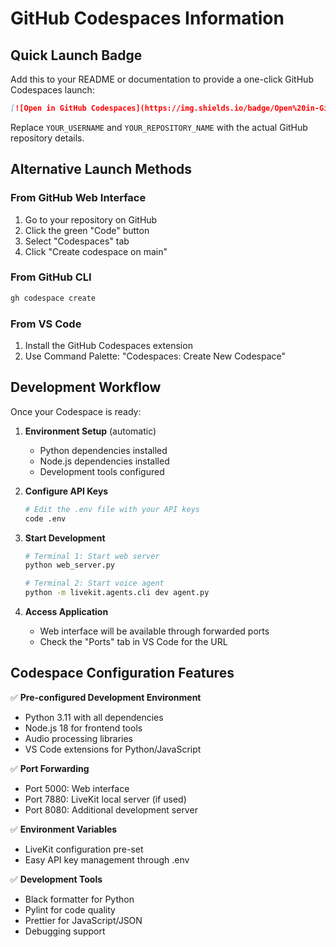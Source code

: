 # GitHub Codespaces Information

## Quick Launch Badge
Add this to your README or documentation to provide a one-click GitHub Codespaces launch:

```markdown
[![Open in GitHub Codespaces](https://img.shields.io/badge/Open%20in-GitHub%20Codespaces-blue?logo=github)](https://codespaces.new/YOUR_USERNAME/YOUR_REPOSITORY_NAME)
```

Replace `YOUR_USERNAME` and `YOUR_REPOSITORY_NAME` with the actual GitHub repository details.

## Alternative Launch Methods

### From GitHub Web Interface
1. Go to your repository on GitHub
2. Click the green "Code" button
3. Select "Codespaces" tab
4. Click "Create codespace on main"

### From GitHub CLI
```bash
gh codespace create
```

### From VS Code
1. Install the GitHub Codespaces extension
2. Use Command Palette: "Codespaces: Create New Codespace"

## Development Workflow

Once your Codespace is ready:

1. **Environment Setup** (automatic)
   - Python dependencies installed
   - Node.js dependencies installed
   - Development tools configured

2. **Configure API Keys**
   ```bash
   # Edit the .env file with your API keys
   code .env
   ```

3. **Start Development**
   ```bash
   # Terminal 1: Start web server
   python web_server.py
   
   # Terminal 2: Start voice agent
   python -m livekit.agents.cli dev agent.py
   ```

4. **Access Application**
   - Web interface will be available through forwarded ports
   - Check the "Ports" tab in VS Code for the URL

## Codespace Configuration Features

✅ **Pre-configured Development Environment**
- Python 3.11 with all dependencies
- Node.js 18 for frontend tools
- Audio processing libraries
- VS Code extensions for Python/JavaScript

✅ **Port Forwarding**
- Port 5000: Web interface
- Port 7880: LiveKit local server (if used)
- Port 8080: Additional development server

✅ **Environment Variables**
- LiveKit configuration pre-set
- Easy API key management through .env

✅ **Development Tools**
- Black formatter for Python
- Pylint for code quality
- Prettier for JavaScript/JSON
- Debugging support